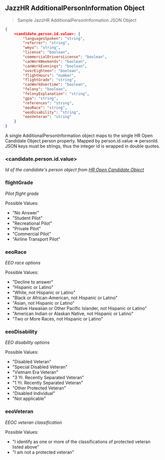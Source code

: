 ## JazzHR AdditionalPersonInformation Object

> Sample JazzHR AdditionalPersonInformation JSON Object

```json
{
    <candidate.person.id.value>: {
        "languagesSpoken": "string",
        "referrer": "string",
        "wmyu": "string",
        "license": "boolean",
        "commercialDriversLicense": "boolean",
        "canWorkWeekends": "boolean",
        "canWorkEvenings": "boolean",
        "overEighteen": "boolean",
        "flightHours": "number",
        "flightGrade": "string",
        "canWorkOvertime": "boolean",
        "felony": "boolean",
        "felonyExplanation": "string",
        "gpa": "string",
        "references": "string",
        "eeoRace": "string",
        "eeoDisability": "string",
        "eeoVeteran": "string"
    }
}

```
<aside class="notice">
A single AdditionalPersonInformation object maps to the single HR Open Candidate Object person property. Mapped by person.id.value => personId.
</aside>
<aside class="notice">
JSON keys must be strings, thus the integer id is wrapped in double quotes.
</aside>

### &lt;candidate.person.id.value&gt;

*Id of the candidate's person object from [HR Open Candidate Object](#hropen-candidate-object)*

### flightGrade

*Pilot flight grade*

Possible Values:

- "No Answer"
- "Student Pilot"
- "Recreational Pilot"
- "Private Pilot"
- "Commercial Pilot"
- "Airline Transport Pilot"

### eeoRace

*EEO race options*

Possible Values:

- "Decline to answer"
- "Hispanic or Latino"
- "White, not Hispanic or Latino"
- "Black or African-American, not Hispanic or Latino"
- "Asian, not Hispanic or Latino"
- "Native Hawaiian or Other Pacific Islander, not Hispanic or Latino"
- "American Indian or Alaskan Native, not Hispanic or Latino"
- "Two or More Races, not Hispanic or Latino"

### eeoDisability

*EEO disability options*

Possible Values:

- "Disabled Veteran"
- "Special Disabled Veteran"
- "Vietnam Era Veteran"
- "3 Yr. Recently Separated Veteran"
- "1 Yr. Recently Separated Veteran"
- "Other Protected Veteran"
- "Disabled Individual"
- "Not applicable"

### eeoVeteran

*EEOC veteran classification*

Possible Values:

- "I identify as one or more of the classifications of protected veteran listed above"
- "I am not a protected veteran"
